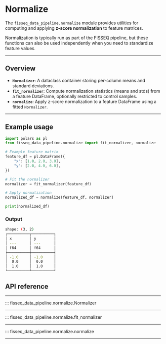 # Normalize

The `fisseq_data_pipeline.normalize` module provides utilities for computing
and applying **z-score normalization** to feature matrices.

Normalization is typically run as part of the FISSEQ pipeline, but these
functions can also be used independently when you need to standardize feature
values.

---

## Overview

- **`Normalizer`**: A dataclass container storing per-column means and
  standard deviations.  
- **`fit_normalizer`**: Compute normalization statistics (means and stds) from
  a feature DataFrame, optionally restricted to control samples.  
- **`normalize`**: Apply z-score normalization to a feature DataFrame using a
  fitted `Normalizer`.

---

## Example usage

```python
import polars as pl
from fisseq_data_pipeline.normalize import fit_normalizer, normalize

# Example feature matrix
feature_df = pl.DataFrame({
    "x": [1.0, 2.0, 3.0],
    "y": [2.0, 4.0, 6.0],
})

# Fit the normalizer
normalizer = fit_normalizer(feature_df)

# Apply normalization
normalized_df = normalize(feature_df, normalizer)

print(normalized_df)
```

### Output

```bash
shape: (3, 2)
┌──────────┬──────────┐
│ x        │ y        │
│ ---      │ ---      │
│ f64      │ f64      │
╞══════════╪══════════╡
│ -1.0     │ -1.0     │
│  0.0     │  0.0     │
│  1.0     │  1.0     │
└──────────┴──────────┘
```

## API reference

---

::: fisseq_data_pipeline.normalize.Normalizer

---

::: fisseq_data_pipeline.normalize.fit_normalizer

---

::: fisseq_data_pipeline.normalize.normalize

---